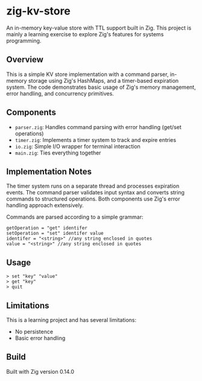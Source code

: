 # zig-kv-store

An in-memory key-value store with TTL support built in Zig. This project is mainly a learning exercise to explore Zig's features for systems programming.

## Overview

This is a simple KV store implementation with a command parser, in-memory storage using Zig's HashMaps, and a timer-based expiration system. The code demonstrates basic usage of Zig's memory management, error handling, and concurrency primitives.

## Components

- `parser.zig`: Handles command parsing with error handling (get/set operations)
- `timer.zig`: Implements a timer system to track and expire entries
- `io.zig`: Simple I/O wrapper for terminal interaction
- `main.zig`: Ties everything together

## Implementation Notes

The timer system runs on a separate thread and processes expiration events. The command parser validates input syntax and converts string commands to structured operations. Both components use Zig's error handling approach extensively.

Commands are parsed according to a simple grammar:
```
getOperation = "get" identifer
setOperation = "set" identifer value
identifer = "<string>" //any string enclosed in quotes
value = "<string>" //any string enclosed in quotes
```

## Usage

```
> set "key" "value"
> get "key"
> quit
```

## Limitations

This is a learning project and has several limitations:
- No persistence
- Basic error handling

## Build

Built with Zig version 0.14.0
